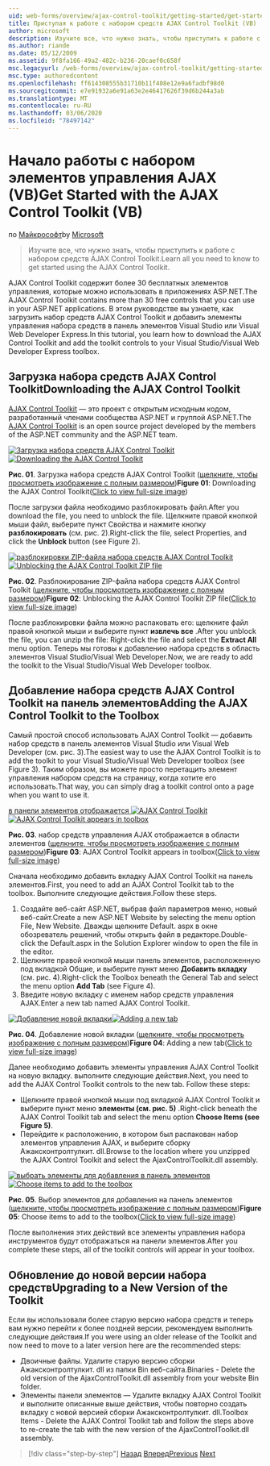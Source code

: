 ```yaml
---
uid: web-forms/overview/ajax-control-toolkit/getting-started/get-started-with-the-ajax-control-toolkit-vb
title: Приступая к работе с набором средств AJAX Control Toolkit (VB) | Документация Майкрософт
author: microsoft
description: Изучите все, что нужно знать, чтобы приступить к работе с набором средств AJAX Control Toolkit.
ms.author: riande
ms.date: 05/12/2009
ms.assetid: 9f8fa166-49a2-402c-b236-20caef0c658f
msc.legacyurl: /web-forms/overview/ajax-control-toolkit/getting-started/get-started-with-the-ajax-control-toolkit-vb
msc.type: authoredcontent
ms.openlocfilehash: ff614308555b31710b11f408e12e9a6fadbf98d0
ms.sourcegitcommit: e7e91932a6e91a63e2e46417626f39d6b244a3ab
ms.translationtype: MT
ms.contentlocale: ru-RU
ms.lasthandoff: 03/06/2020
ms.locfileid: "78497142"
---
```

# <a name="get-started-with-the-ajax-control-toolkit-vb"></a><span data-ttu-id="4dcf9-103">Начало работы с набором элементов управления AJAX (VB)</span><span class="sxs-lookup"><span data-stu-id="4dcf9-103">Get Started with the AJAX Control Toolkit (VB)</span></span>

<span data-ttu-id="4dcf9-104">по [Майкрософт](https://github.com/microsoft)</span><span class="sxs-lookup"><span data-stu-id="4dcf9-104">by [Microsoft](https://github.com/microsoft)</span></span>

> <span data-ttu-id="4dcf9-105">Изучите все, что нужно знать, чтобы приступить к работе с набором средств AJAX Control Toolkit.</span><span class="sxs-lookup"><span data-stu-id="4dcf9-105">Learn all you need to know to get started using the AJAX Control Toolkit.</span></span>

<span data-ttu-id="4dcf9-106">AJAX Control Toolkit содержит более 30 бесплатных элементов управления, которые можно использовать в приложениях ASP.NET.</span><span class="sxs-lookup"><span data-stu-id="4dcf9-106">The AJAX Control Toolkit contains more than 30 free controls that you can use in your ASP.NET applications.</span></span> <span data-ttu-id="4dcf9-107">В этом руководстве вы узнаете, как загрузить набор средств AJAX Control Toolkit и добавить элементы управления набора средств в панель элементов Visual Studio или Visual Web Developer Express.</span><span class="sxs-lookup"><span data-stu-id="4dcf9-107">In this tutorial, you learn how to download the AJAX Control Toolkit and add the toolkit controls to your Visual Studio/Visual Web Developer Express toolbox.</span></span>

## <a name="downloading-the-ajax-control-toolkit"></a><span data-ttu-id="4dcf9-108">Загрузка набора средств AJAX Control Toolkit</span><span class="sxs-lookup"><span data-stu-id="4dcf9-108">Downloading the AJAX Control Toolkit</span></span>

<span data-ttu-id="4dcf9-109">[AJAX Control Toolkit](http://devexpress.com/act) — это проект с открытым исходным кодом, разработанный членами сообщества ASP.NET и группой ASP.NET.</span><span class="sxs-lookup"><span data-stu-id="4dcf9-109">The [AJAX Control Toolkit](http://devexpress.com/act) is an open source project developed by the members of the ASP.NET community and the ASP.NET team.</span></span>

<span data-ttu-id="4dcf9-110">[![Загрузка набора средств AJAX Control Toolkit](get-started-with-the-ajax-control-toolkit-vb/_static/image1.jpg)](get-started-with-the-ajax-control-toolkit-vb/_static/image1.png)</span><span class="sxs-lookup"><span data-stu-id="4dcf9-110">[![Downloading the AJAX Control Toolkit](get-started-with-the-ajax-control-toolkit-vb/_static/image1.jpg)](get-started-with-the-ajax-control-toolkit-vb/_static/image1.png)</span></span>

<span data-ttu-id="4dcf9-111">**Рис. 01**. Загрузка набора средств AJAX Control Toolkit ([щелкните, чтобы просмотреть изображение с полным размером](get-started-with-the-ajax-control-toolkit-vb/_static/image2.png))</span><span class="sxs-lookup"><span data-stu-id="4dcf9-111">**Figure 01**: Downloading the AJAX Control Toolkit([Click to view full-size image](get-started-with-the-ajax-control-toolkit-vb/_static/image2.png))</span></span>

<span data-ttu-id="4dcf9-112">После загрузки файла необходимо разблокировать файл.</span><span class="sxs-lookup"><span data-stu-id="4dcf9-112">After you download the file, you need to unblock the file.</span></span> <span data-ttu-id="4dcf9-113">Щелкните правой кнопкой мыши файл, выберите пункт Свойства и нажмите кнопку **разблокировать** (см. рис. 2).</span><span class="sxs-lookup"><span data-stu-id="4dcf9-113">Right-click the file, select Properties, and click the **Unblock** button (see Figure 2).</span></span>

<span data-ttu-id="4dcf9-114">[![разблокировки ZIP-файла набора средств AJAX Control Toolkit](get-started-with-the-ajax-control-toolkit-vb/_static/image2.jpg)](get-started-with-the-ajax-control-toolkit-vb/_static/image3.png)</span><span class="sxs-lookup"><span data-stu-id="4dcf9-114">[![Unblocking the AJAX Control Toolkit ZIP file](get-started-with-the-ajax-control-toolkit-vb/_static/image2.jpg)](get-started-with-the-ajax-control-toolkit-vb/_static/image3.png)</span></span>

<span data-ttu-id="4dcf9-115">**Рис. 02**. Разблокирование ZIP-файла набора средств AJAX Control Toolkit ([щелкните, чтобы просмотреть изображение с полным размером](get-started-with-the-ajax-control-toolkit-vb/_static/image4.png))</span><span class="sxs-lookup"><span data-stu-id="4dcf9-115">**Figure 02**: Unblocking the AJAX Control Toolkit ZIP file([Click to view full-size image](get-started-with-the-ajax-control-toolkit-vb/_static/image4.png))</span></span>

<span data-ttu-id="4dcf9-116">После разблокировки файла можно распаковать его: щелкните файл правой кнопкой мыши и выберите пункт **извлечь все** .</span><span class="sxs-lookup"><span data-stu-id="4dcf9-116">After you unblock the file, you can unzip the file: Right-click the file and select the **Extract All** menu option.</span></span> <span data-ttu-id="4dcf9-117">Теперь мы готовы к добавлению набора средств в область элементов Visual Studio/Visual Web Developer.</span><span class="sxs-lookup"><span data-stu-id="4dcf9-117">Now, we are ready to add the toolkit to the Visual Studio/Visual Web Developer toolbox.</span></span>

## <a name="adding-the-ajax-control-toolkit-to-the-toolbox"></a><span data-ttu-id="4dcf9-118">Добавление набора средств AJAX Control Toolkit на панель элементов</span><span class="sxs-lookup"><span data-stu-id="4dcf9-118">Adding the AJAX Control Toolkit to the Toolbox</span></span>

<span data-ttu-id="4dcf9-119">Самый простой способ использовать AJAX Control Toolkit — добавить набор средств в панель элементов Visual Studio или Visual Web Developer (см. рис. 3).</span><span class="sxs-lookup"><span data-stu-id="4dcf9-119">The easiest way to use the AJAX Control Toolkit is to add the toolkit to your Visual Studio/Visual Web Developer toolbox (see Figure 3).</span></span> <span data-ttu-id="4dcf9-120">Таким образом, вы можете просто перетащить элемент управления набором средств на страницу, когда хотите его использовать.</span><span class="sxs-lookup"><span data-stu-id="4dcf9-120">That way, you can simply drag a toolkit control onto a page when you want to use it.</span></span>

<span data-ttu-id="4dcf9-121">[в панели элементов отображается ![AJAX Control Toolkit](get-started-with-the-ajax-control-toolkit-vb/_static/image3.jpg)](get-started-with-the-ajax-control-toolkit-vb/_static/image5.png)</span><span class="sxs-lookup"><span data-stu-id="4dcf9-121">[![AJAX Control Toolkit appears in toolbox](get-started-with-the-ajax-control-toolkit-vb/_static/image3.jpg)](get-started-with-the-ajax-control-toolkit-vb/_static/image5.png)</span></span>

<span data-ttu-id="4dcf9-122">**Рис. 03**. набор средств управления AJAX отображается в области элементов ([щелкните, чтобы просмотреть изображение с полным размером](get-started-with-the-ajax-control-toolkit-vb/_static/image6.png))</span><span class="sxs-lookup"><span data-stu-id="4dcf9-122">**Figure 03**: AJAX Control Toolkit appears in toolbox([Click to view full-size image](get-started-with-the-ajax-control-toolkit-vb/_static/image6.png))</span></span>

<span data-ttu-id="4dcf9-123">Сначала необходимо добавить вкладку AJAX Control Toolkit на панель элементов.</span><span class="sxs-lookup"><span data-stu-id="4dcf9-123">First, you need to add an AJAX Control Toolkit tab to the toolbox.</span></span> <span data-ttu-id="4dcf9-124">Выполните следующие действия.</span><span class="sxs-lookup"><span data-stu-id="4dcf9-124">Follow these steps.</span></span>

1. <span data-ttu-id="4dcf9-125">Создайте веб-сайт ASP.NET, выбрав файл параметров меню, новый веб-сайт.</span><span class="sxs-lookup"><span data-stu-id="4dcf9-125">Create a new ASP.NET Website by selecting the menu option File, New Website.</span></span> <span data-ttu-id="4dcf9-126">Дважды щелкните Default. aspx в окне обозреватель решений, чтобы открыть файл в редакторе.</span><span class="sxs-lookup"><span data-stu-id="4dcf9-126">Double-click the Default.aspx in the Solution Explorer window to open the file in the editor.</span></span>
2. <span data-ttu-id="4dcf9-127">Щелкните правой кнопкой мыши панель элементов, расположенную под вкладкой Общие, и выберите пункт меню **Добавить вкладку** (см. рис. 4).</span><span class="sxs-lookup"><span data-stu-id="4dcf9-127">Right-click the Toolbox beneath the General Tab and select the menu option **Add Tab** (see Figure 4).</span></span>
3. <span data-ttu-id="4dcf9-128">Введите новую вкладку с именем набор средств управления AJAX.</span><span class="sxs-lookup"><span data-stu-id="4dcf9-128">Enter a new tab named AJAX Control Toolkit.</span></span>

<span data-ttu-id="4dcf9-129">[![Добавление новой вкладки](get-started-with-the-ajax-control-toolkit-vb/_static/image4.jpg)](get-started-with-the-ajax-control-toolkit-vb/_static/image7.png)</span><span class="sxs-lookup"><span data-stu-id="4dcf9-129">[![Adding a new tab](get-started-with-the-ajax-control-toolkit-vb/_static/image4.jpg)](get-started-with-the-ajax-control-toolkit-vb/_static/image7.png)</span></span>

<span data-ttu-id="4dcf9-130">**Рис. 04**. Добавление новой вкладки ([щелкните, чтобы просмотреть изображение с полным размером](get-started-with-the-ajax-control-toolkit-vb/_static/image8.png))</span><span class="sxs-lookup"><span data-stu-id="4dcf9-130">**Figure 04**: Adding a new tab([Click to view full-size image](get-started-with-the-ajax-control-toolkit-vb/_static/image8.png))</span></span>

<span data-ttu-id="4dcf9-131">Далее необходимо добавить элементы управления AJAX Control Toolkit на новую вкладку. выполните следующие действия.</span><span class="sxs-lookup"><span data-stu-id="4dcf9-131">Next, you need to add the AJAX Control Toolkit controls to the new tab. Follow these steps:</span></span>

- <span data-ttu-id="4dcf9-132">Щелкните правой кнопкой мыши под вкладкой AJAX Control Toolkit и выберите пункт меню **элементы (см. рис. 5)** .</span><span class="sxs-lookup"><span data-stu-id="4dcf9-132">Right-click beneath the AJAX Control Toolkit tab and select the menu option **Choose Items (see Figure 5)**.</span></span>
- <span data-ttu-id="4dcf9-133">Перейдите к расположению, в котором был распакован набор элементов управления AJAX, и выберите сборку Ажаксконтролтулкит. dll.</span><span class="sxs-lookup"><span data-stu-id="4dcf9-133">Browse to the location where you unzipped the AJAX Control Toolkit and select the AjaxControlToolkit.dll assembly.</span></span>

<span data-ttu-id="4dcf9-134">[![выбрать элементы для добавления в панель элементов](get-started-with-the-ajax-control-toolkit-vb/_static/image5.jpg)](get-started-with-the-ajax-control-toolkit-vb/_static/image9.png)</span><span class="sxs-lookup"><span data-stu-id="4dcf9-134">[![Choose items to add to the toolbox](get-started-with-the-ajax-control-toolkit-vb/_static/image5.jpg)](get-started-with-the-ajax-control-toolkit-vb/_static/image9.png)</span></span>

<span data-ttu-id="4dcf9-135">**Рис. 05**. Выбор элементов для добавления на панель элементов ([щелкните, чтобы просмотреть изображение с полным размером](get-started-with-the-ajax-control-toolkit-vb/_static/image10.png))</span><span class="sxs-lookup"><span data-stu-id="4dcf9-135">**Figure 05**: Choose items to add to the toolbox([Click to view full-size image](get-started-with-the-ajax-control-toolkit-vb/_static/image10.png))</span></span>

<span data-ttu-id="4dcf9-136">После выполнения этих действий все элементы управления набора инструментов будут отображаться на панели элементов.</span><span class="sxs-lookup"><span data-stu-id="4dcf9-136">After you complete these steps, all of the toolkit controls will appear in your toolbox.</span></span>

## <a name="upgrading-to-a-new-version-of-the-toolkit"></a><span data-ttu-id="4dcf9-137">Обновление до новой версии набора средств</span><span class="sxs-lookup"><span data-stu-id="4dcf9-137">Upgrading to a New Version of the Toolkit</span></span>

<span data-ttu-id="4dcf9-138">Если вы использовали более старую версию набора средств и теперь вам нужно перейти к более поздней версии, рекомендуем выполнить следующие действия.</span><span class="sxs-lookup"><span data-stu-id="4dcf9-138">If you were using an older release of the Toolkit and now need to move to a later version here are the recommended steps:</span></span>

- <span data-ttu-id="4dcf9-139">Двоичные файлы. Удалите старую версию сборки Ажаксконтролтулкит. dll из папки Bin веб-сайта.</span><span class="sxs-lookup"><span data-stu-id="4dcf9-139">Binaries - Delete the old version of the AjaxControlToolkit.dll assembly from your website Bin folder.</span></span>
- <span data-ttu-id="4dcf9-140">Элементы панели элементов — Удалите вкладку AJAX Control Toolkit и выполните описанные выше действия, чтобы повторно создать вкладку с новой версией сборки Ажаксконтролтулкит. dll.</span><span class="sxs-lookup"><span data-stu-id="4dcf9-140">Toolbox Items - Delete the AJAX Control Toolkit tab and follow the steps above to re-create the tab with the new version of the AjaxControlToolkit.dll assembly.</span></span>

> [!div class="step-by-step"]
> <span data-ttu-id="4dcf9-141">[Назад](creating-a-custom-ajax-control-toolkit-control-extender-cs.md)
> [Вперед](using-ajax-control-toolkit-controls-and-control-extenders-vb.md)</span><span class="sxs-lookup"><span data-stu-id="4dcf9-141">[Previous](creating-a-custom-ajax-control-toolkit-control-extender-cs.md)
[Next](using-ajax-control-toolkit-controls-and-control-extenders-vb.md)</span></span>
